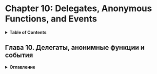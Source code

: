 # Chapter 10: Delegates, Anonymous Functions, and Events
<details>
  <summary><b>Table of Contents</b></summary>


</details>

## Глава 10. Делегаты, анонимные функции и события	
<details>
  <summary><b>Оглавление</b></summary>

- Обзор делегатов		
- Создание и использование делегатов		
- События		
- Анонимные методы		
- Шаблон Strategy		
- Резюме
</details>
